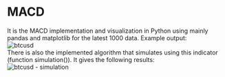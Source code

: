 # MACD
It is the MACD implementation and visualization in Python using mainly pandas and matplotlib for the latest 1000 data. Example output:  
![btcusd](https://user-images.githubusercontent.com/62242952/112735636-e4465380-8f4d-11eb-91d5-3f8f880cc54f.png)  
There is also the implemented algorithm that simulates using this indicator (function simulation()). It gives the following results:  
![btcusd - simulation](https://user-images.githubusercontent.com/62242952/112735663-07710300-8f4e-11eb-8c5c-6c644819a184.PNG)
